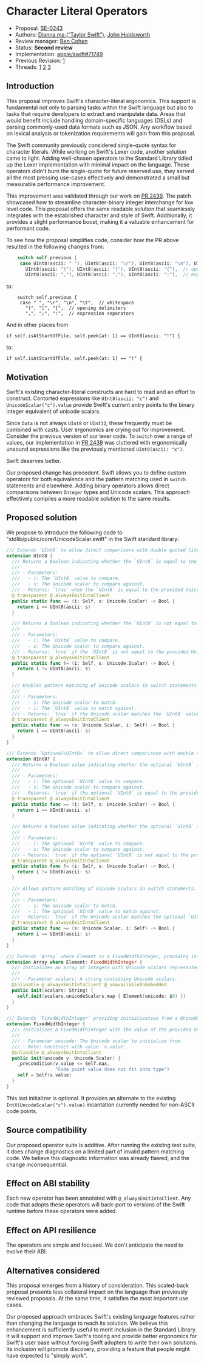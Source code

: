 # Character Literal Operators

* Proposal: [SE-0243](0243-character-operators.md)
* Authors: [Dianna ma (“Taylor Swift”)](https://github.com/tayloraswift), [John Holdsworth](https://github.com/johnno1962)
* Review manager: [Ben Cohen](https://github.com/airspeedswift)
* Status: **Second review** 
* Implementation: [apple/swift#71749](https://github.com/apple/swift/pull/71749)
* Previous Revision: [1](https://github.com/apple/swift-evolution/blob/9713526f3423270c27082c620c75b2e5bc92050e/proposals/0243-codepoint-and-character-literals.md)
* Threads: [1](https://forums.swift.org/t/prepitch-character-integer-literals/10442) [2](https://forums.swift.org/t/se-0243-codepoint-and-character-literals/21188) [3](https://forums.swift.org/t/single-quoted-character-literals-why-yes-again/61898)

## Introduction

This proposal improves Swift's character-literal ergonomics. This support is fundamental not only to parsing tasks within the Swift language but also to tasks that require developers to extract and manipulate data. Areas that would benefit include handling domain-specific languages (DSLs) and parsing commonly-used data formats such as JSON. Any workflow based on lexical analysis or tokenization requirements will gain from this proposal.

The Swift community previously considered single-quote syntax for character literals. While working on Swift's Lexer code, another solution came to light.  Adding well-chosen operators to the Standard Library tidied up the Lexer implementation with minimal impact on the language. These operators didn't burn the single-quote for future reserved use, they served all the most pressing use-cases effectively and demonstrated a small but measurable performance improvement.

This improvement was validated through our work on [PR 2439](https://github.com/apple/swift-syntax/pull/2439#issuecomment-1922292277). The patch showcased how to streamline character-binary integer interchange for low level code. This proposal offers the same readable solution that seamlessly integrates with the established character and style of Swift. Additionally, it provides a slight performance boost, making it a valuable enhancement for performant code.

To see how the proposal simplifies code, consider how the PR above resulted in the following changes from:

```Swift
    switch self.previous {
     case UInt8(ascii: " "), UInt8(ascii: "\r"), UInt8(ascii: "\n"), UInt8(ascii: "\t"),  // whitespace
       UInt8(ascii: "("), UInt8(ascii: "["), UInt8(ascii: "{"),  // opening delimiters
       UInt8(ascii: ","), UInt8(ascii: ";"), UInt8(ascii: ":"),  // expression separators
```
to:

```
    switch self.previous {
     case " ", "\r", "\n", "\t",  // whitespace
       "(", "[", "{",  // opening delimiters
       ",", ";", ":",  // expression separators
```

And in other places from
```
if self.isAtStartOfFile, self.peek(at: 1) == UInt8(ascii: "!") {
```
to:
```
if self.isAtStartOfFile, self.peek(at: 1) == "!" {
```

## Motivation

Swift's existing character-literal constructs are hard to read and an effort to construct. Contorted expressions like `UInt8(ascii: "c")` and `UnicodeScalar("c").value` provide Swift's current entry points to the binary integer equivalent of unicode scalars.

Since `Data` is not always `UInt8` or `UInt32`, these frequently must be combined with casts. User ergonomics are crying out for improvement. Consider the previous version of our lexer code. To `switch` over a range of values, our implementation in [PR 2439](https://github.com/apple/swift-syntax/pull/2439#issuecomment-1922292277) was cluttered with ergonomically unsound expressions like the previously mentioned `UInt8(ascii: "x")`.

Swift deserves better.

Our proposed change has precedent. Swift allows you to define custom operators for both equivalence and the pattern matching used in `switch` statements and elsewhere. Adding binary operators allows direct comparisons between `Integer` types and Unicode scalars. This approach effectively compiles a more readable solution to the same results.

## Proposed solution

We propose to introduce the following code to "stdlib/public/core/UnicodeScalar.swift" in the Swift standard library:

```Swift
/// Extends `UInt8` to allow direct comparisons with double quoted literals.
extension UInt8 {
  /// Returns a Boolean indicating whether the `UInt8` is equal to the provided Unicode scalar.
  ///
  /// - Parameters:
  ///   - i: The `UInt8` value to compare.
  ///   - s: The Unicode scalar to compare against.
  /// - Returns: `true` when the `UInt8` is equal to the provided Unicode scalar; otherwise, `false`.
  @_transparent @_alwaysEmitIntoClient
  public static func == (i: Self, s: Unicode.Scalar) -> Bool {
    return i == UInt8(ascii: s)
  }

  /// Returns a Boolean indicating whether the `UInt8` is not equal to the provided Unicode scalar.
  ///
  /// - Parameters:
  ///   - i: The `UInt8` value to compare.
  ///   - s: The Unicode scalar to compare against.
  /// - Returns: `true` if the `UInt8` is not equal to the provided Unicode scalar; otherwise, `false`.
  @_transparent @_alwaysEmitIntoClient
  public static func != (i: Self, s: Unicode.Scalar) -> Bool {
    return i != UInt8(ascii: s)
  }

  /// Enables pattern matching of Unicode scalars in switch statements.
  ///
  /// - Parameters:
  ///   - s: The Unicode scalar to match.
  ///   - i: The `UInt8` value to match against.
  /// - Returns: `true` if the Unicode scalar matches the `UInt8` value; otherwise, `false`.
  @_transparent @_alwaysEmitIntoClient
  public static func ~= (s: Unicode.Scalar, i: Self) -> Bool {
    return i == UInt8(ascii: s)
  }
}

/// Extends `Optional<UInt8>` to allow direct comparisons with double quoted literals.
extension UInt8? {
  /// Returns a Boolean value indicating whether the optional `UInt8` is equal to the provided Unicode scalar.
  ///
  /// - Parameters:
  ///   - i: The optional `UInt8` value to compare.
  ///   - s: The Unicode scalar to compare against.
  /// - Returns: `true` if the optional `UInt8` is equal to the provided Unicode scalar; otherwise, `false`.
  @_transparent @_alwaysEmitIntoClient
  public static func == (i: Self, s: Unicode.Scalar) -> Bool {
    return i == UInt8(ascii: s)
  }

  /// Returns a Boolean value indicating whether the optional `UInt8` is not equal to the provided Unicode scalar.
  ///
  /// - Parameters:
  ///   - i: The optional `UInt8` value to compare.
  ///   - s: The Unicode scalar to compare against.
  /// - Returns: `true` if the optional `UInt8` is not equal to the provided Unicode scalar; otherwise, `false`.
  @_transparent @_alwaysEmitIntoClient
  public static func != (i: Self, s: Unicode.Scalar) -> Bool {
    return i != UInt8(ascii: s)
  }

  /// Allows pattern matching of Unicode scalars in switch statements.
  ///
  /// - Parameters:
  ///   - s: The Unicode scalar to match.
  ///   - i: The optional `UInt8` value to match against.
  /// - Returns: `true` if the Unicode scalar matches the optional `UInt8` value; otherwise, `false`.
  @_transparent @_alwaysEmitIntoClient
  public static func ~= (s: Unicode.Scalar, i: Self) -> Bool {
    return i == UInt8(ascii: s)
  }
}

/// Extends `Array` where Element is a FixedWidthInteger, providing initialization from a string of Unicode scalars.
extension Array where Element: FixedWidthInteger {
  /// Initializes an array of Integers with Unicode scalars represented by the provided string.
  ///
  /// - Parameter scalars: A string containing Unicode scalars.
  @inlinable @_alwaysEmitIntoClient @_unavailableInEmbedded
  public init(scalars: String) {
    self.init(scalars.unicodeScalars.map { Element(unicode: $0) })
  }
}

/// Extends `FixedWidthInteger` providing initialization from a Unicode scalar.
extension FixedWidthInteger {
  /// Initializes a FixedWidthInteger with the value of the provided Unicode scalar.
  ///
  /// - Parameter unicode: The Unicode scalar to initialize from.
  /// - Note: Construct with value `v.value`.
  @inlinable @_alwaysEmitIntoClient
  public init(unicode v: Unicode.Scalar) {
    _precondition(v.value <= Self.max,
                  "Code point value does not fit into type")
    self = Self(v.value)
  }
}
```

This last initializer is optional. It provides an alternate to the existing `IntX(UncodeScalar("c").value)` incantation currently needed for non-ASCII code points.

## Source compatibility

Our proposed operator suite is additive. After running the existing test suite, it does change diagnostics on a limited part of invalid pattern matching code. We believe this diagnostic information was already flawed, and the change inconsequential.

## Effect on ABI stability

Each new operator has been annotated with `@_alwaysEmitIntoClient`. Any code that adopts these operators will back-port to versions of the Swift runtime before these operators were added.

## Effect on API resilience

The operators are simple and focused. We don't anticipate the need to evolve their ABI.

## Alternatives considered

This proposal emerges from a history of consideration. This scaled-back proposal presents less collateral impact on the language than previously reviewed proposals. At the same time, it satisfies the most important use cases.

Our proposed approach embraces Swift's existing language features rather than changing the language to reach its solution. We believe this enhancement is sufficiently useful to merit inclusion in the Standard Library. It will support and improve Swift's tooling and provide better ergonomics for Swift's user base without forcing Swift adopters to write their own solutions. Its inclusion will promote discovery, providing a feature that people might have expected to "simply work".